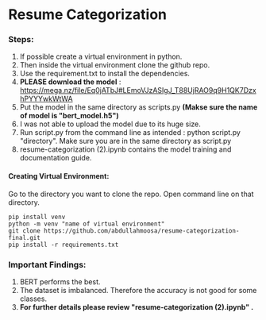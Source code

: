 # Resume Categorization

### Steps:
  1. If possible create a virtual environment in python.
  2. Then inside the virtual environment clone the github repo.
  3. Use the requirement.txt to install the dependencies.
  4. **PLEASE download the model** : https://mega.nz/file/Eq0jATbJ#LEmoVJzASIgJ_T88UjRAO9q9H1QK7DzxhPYYYwkWtWA
  5. Put the model in the same directory as scripts.py **(Makse sure the name of model is "bert_model.h5")**
  6. I was not able to upload the model due to its huge size.
  7. Run script.py from the command line as intended : python script.py "directory". Make sure you are in the same directory as script.py
  8. resume-categorization (2).ipynb contains the model training and documentation guide.

#### Creating Virtual Environment:
Go to the directory you want to clone the repo. 
Open command line on that directory.

  ``` command-line
pip install venv
python -m venv "name of virtual environment"
git clone https://github.com/abdullahmoosa/resume-categorization-final.git
pip install -r requirements.txt
```

### Important Findings:
  1. BERT performs the best.
  2. The dataset is imbalanced. Therefore the accuracy is not good for some classes.
  3. **For further details please review "resume-categorization (2).ipynb" .**
     
